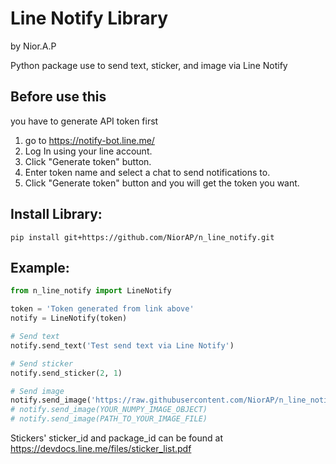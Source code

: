 # Line Notify Library
by Nior.A.P

Python package use to send text, sticker, and image via Line Notify

## Before use this
you have to generate API token first
1. go to https://notify-bot.line.me/
2. Log In using your line account.
3. Click "Generate token" button.
4. Enter token name and select a chat to send notifications to.
5. Click "Generate token" button and you will get the token you want.

## Install Library:
```shell script
pip install git+https://github.com/NiorAP/n_line_notify.git
```

## Example:
```python
from n_line_notify import LineNotify

token = 'Token generated from link above'
notify = LineNotify(token)

# Send text
notify.send_text('Test send text via Line Notify')

# Send sticker
notify.send_sticker(2, 1)

# Send image
notify.send_image('https://raw.githubusercontent.com/NiorAP/n_line_notify/master/test/NAP.jpg')
# notify.send_image(YOUR_NUMPY_IMAGE_OBJECT)
# notify.send_image(PATH_TO_YOUR_IMAGE_FILE)
```

Stickers' sticker_id and package_id can be found at
https://devdocs.line.me/files/sticker_list.pdf